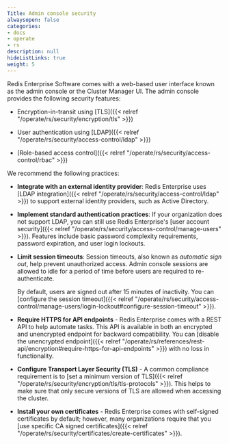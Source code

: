 ```yaml
---
Title: Admin console security
alwaysopen: false
categories:
- docs
- operate
- rs
description: null
hideListLinks: true
weight: 5
---
```


Redis Enterprise Software comes with a web-based user interface known as the admin console or the Cluster Manager UI. The admin console provides the following security features:

- Encryption-in-transit using [TLS]({{< relref "/operate/rs/security/encryption/tls" >}})

- User authentication using [LDAP]({{< relref "/operate/rs/security/access-control/ldap" >}})

- [Role-based access control]({{< relref "/operate/rs/security/access-control/rbac" >}})

We recommend the following practices:

- **Integrate with an external identity provider**: Redis Enterprise uses [LDAP integration]({{< relref "/operate/rs/security/access-control/ldap" >}}) to support external identity providers, such as Active Directory.

- **Implement standard authentication practices**: If your organization does not support LDAP, you can still use Redis Enterprise's [user account security]({{< relref "/operate/rs/security/access-control/manage-users" >}}). Features include basic password complexity requirements, password expiration, and user login lockouts.

- **Limit session timeouts**: Session timeouts, also known as _automatic sign out_, help prevent unauthorized access. Admin console sessions are allowed to idle for a period of time before users are required to re-authenticate. 

    By default, users are signed out after 15 minutes of inactivity. You can [configure the session timeout]({{< relref "/operate/rs/security/access-control/manage-users/login-lockout#configure-session-timeout" >}}).

- **Require HTTPS for API endpoints** - Redis Enterprise comes with a REST API to help automate tasks. This API is available in both an encrypted and unencrypted endpoint for backward compatibility. You can [disable the unencrypted endpoint]({{< relref "/operate/rs/references/rest-api/encryption#require-https-for-api-endpoints" >}}) with no loss in functionality.

- **Configure Transport Layer Security (TLS)** - A common compliance requirement is to [set a minimum version of TLS]({{< relref "/operate/rs/security/encryption/tls/tls-protocols" >}}). This helps to make sure that only secure versions of TLS are allowed when accessing the cluster.

- **Install your own certificates** - Redis Enterprise comes with self-signed certificates by default; however, many organizations require that you [use specific CA signed certificates]({{< relref "/operate/rs/security/certificates/create-certificates" >}}).
